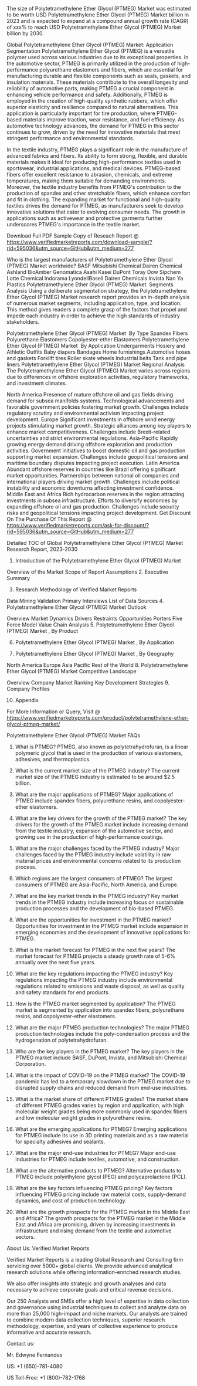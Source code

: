 The size of Polytetramethylene Ether Glycol (PTMEG) Market was estimated to be worth USD Polytetramethylene Ether Glycol (PTMEG) Market billion in 2023 and is expected to expand at a compound annual growth rate (CAGR) of xxx% to reach USD Polytetramethylene Ether Glycol (PTMEG) Market billion by 2030.

Global Polytetramethylene Ether Glycol (PTMEG) Market: Application Segmentation
Polytetramethylene Ether Glycol (PTMEG) is a versatile polymer used across various industries due to its exceptional properties. In the automotive sector, PTMEG is primarily utilized in the production of high-performance polyurethane elastomers and fibers, which are essential for manufacturing durable and flexible components such as seals, gaskets, and insulation materials. These materials contribute to the overall longevity and reliability of automotive parts, making PTMEG a crucial component in enhancing vehicle performance and safety. Additionally, PTMEG is employed in the creation of high-quality synthetic rubbers, which offer superior elasticity and resilience compared to natural alternatives. This application is particularly important for tire production, where PTMEG-based materials improve traction, wear resistance, and fuel efficiency. As automotive technology advances, the demand for PTMEG in this sector continues to grow, driven by the need for innovative materials that meet stringent performance and environmental standards.

In the textile industry, PTMEG plays a significant role in the manufacture of advanced fabrics and fibers. Its ability to form strong, flexible, and durable materials makes it ideal for producing high-performance textiles used in sportswear, industrial applications, and medical devices. PTMEG-based fibers offer excellent resistance to abrasion, chemicals, and extreme temperatures, making them suitable for demanding environments. Moreover, the textile industry benefits from PTMEG's contribution to the production of spandex and other stretchable fibers, which enhance comfort and fit in clothing. The expanding market for functional and high-quality textiles drives the demand for PTMEG, as manufacturers seek to develop innovative solutions that cater to evolving consumer needs. The growth in applications such as activewear and protective garments further underscores PTMEG's importance in the textile market.

Download Full PDF Sample Copy of Reseach Report @ https://www.verifiedmarketreports.com/download-sample/?rid=595036&utm_source=GitHub&utm_medium=277

Who is the largest manufacturers of Polytetramethylene Ether Glycol (PTMEG) Market worldwide?
BASF
Mitsubishi Chemical
Dairen Chemical
Ashland
BioAmber
Genomatica
Asahi Kasei
DuPont
Toray
Dow
Sipchem
Lotte Chemical
Indorama
LyondellBasell
Dairen Chemicals
Invista
Nan Ya Plastics
Polytetramethylene Ether Glycol (PTMEG) Market  Segments Analysis
Using a deliberate segmentation strategy, the Polytetramethylene Ether Glycol (PTMEG) Market research report provides an in-depth analysis of numerous market segments, including application, type, and location. This method gives readers a complete grasp of the factors that propel and impede each industry in order to achieve the high standards of industry stakeholders.

Polytetramethylene Ether Glycol (PTMEG) Market  By Type
Spandex Fibers
Polyurethane Elastomers
Copolyester-ether Elastomers
Polytetramethylene Ether Glycol (PTMEG) Market  By Application
Undergarments
Hosiery and Athletic Outfits
Baby diapers
Bandages
Home furnishings
Automotive hoses and gaskets
Forklift tires
Roller skate wheels
Industrial belts
Tank and pipe liners
Polytetramethylene Ether Glycol (PTMEG) Market Regional Analysis
The Polytetramethylene Ether Glycol (PTMEG) Market varies across regions due to differences in offshore exploration activities, regulatory frameworks, and investment climates.

North America
Presence of mature offshore oil and gas fields driving demand for subsea manifolds systems.
Technological advancements and favorable government policies fostering market growth.
Challenges include regulatory scrutiny and environmental activism impacting project development.
Europe
Significant investments in offshore wind energy projects stimulating market growth.
Strategic alliances among key players to enhance market competitiveness.
Challenges include Brexit-related uncertainties and strict environmental regulations.
Asia-Pacific
Rapidly growing energy demand driving offshore exploration and production activities.
Government initiatives to boost domestic oil and gas production supporting market expansion.
Challenges include geopolitical tensions and maritime boundary disputes impacting project execution.
Latin America
Abundant offshore reserves in countries like Brazil offering significant market opportunities.
Partnerships between national oil companies and international players driving market growth.
Challenges include political instability and economic downturns affecting investment confidence.
Middle East and Africa
Rich hydrocarbon reserves in the region attracting investments in subsea infrastructure.
Efforts to diversify economies by expanding offshore oil and gas production.
Challenges include security risks and geopolitical tensions impacting project development.
Get Discount On The Purchase Of This Report @ https://www.verifiedmarketreports.com/ask-for-discount/?rid=595036&utm_source=GitHub&utm_medium=277

Detailed TOC of Global Polytetramethylene Ether Glycol (PTMEG) Market Research Report, 2023-2030
1. Introduction of the Polytetramethylene Ether Glycol (PTMEG) Market

Overview of the Market
Scope of Report
Assumptions
2. Executive Summary

3. Research Methodology of Verified Market Reports

Data Mining
Validation
Primary Interviews
List of Data Sources
4. Polytetramethylene Ether Glycol (PTMEG) Market Outlook

Overview
Market Dynamics
Drivers
Restraints
Opportunities
Porters Five Force Model
Value Chain Analysis
5. Polytetramethylene Ether Glycol (PTMEG) Market , By Product

6. Polytetramethylene Ether Glycol (PTMEG) Market , By Application

7. Polytetramethylene Ether Glycol (PTMEG) Market , By Geography

North America
Europe
Asia Pacific
Rest of the World
8. Polytetramethylene Ether Glycol (PTMEG) Market Competitive Landscape

Overview
Company Market Ranking
Key Development Strategies
9. Company Profiles

10. Appendix

For More Information or Query, Visit @ https://www.verifiedmarketreports.com/product/polytetramethylene-ether-glycol-ptmeg-market/

Polytetramethylene Ether Glycol (PTMEG) Market FAQs
1. What is PTMEG?
PTMEG, also known as polytetrahydrofuran, is a linear polymeric glycol that is used in the production of various elastomers, adhesives, and thermoplastics.

2. What is the current market size of the PTMEG industry?
The current market size of the PTMEG industry is estimated to be around $2.5 billion.

3. What are the major applications of PTMEG?
Major applications of PTMEG include spandex fibers, polyurethane resins, and copolyester-ether elastomers.

4. What are the key drivers for the growth of the PTMEG market?
The key drivers for the growth of the PTMEG market include increasing demand from the textile industry, expansion of the automotive sector, and growing use in the production of high-performance coatings.

5. What are the major challenges faced by the PTMEG industry?
Major challenges faced by the PTMEG industry include volatility in raw material prices and environmental concerns related to its production process.

6. Which regions are the largest consumers of PTMEG?
The largest consumers of PTMEG are Asia-Pacific, North America, and Europe.

7. What are the key market trends in the PTMEG industry?
Key market trends in the PTMEG industry include increasing focus on sustainable production processes and the development of bio-based PTMEG.

8. What are the opportunities for investment in the PTMEG market?
Opportunities for investment in the PTMEG market include expansion in emerging economies and the development of innovative applications for PTMEG.

9. What is the market forecast for PTMEG in the next five years?
The market forecast for PTMEG projects a steady growth rate of 5-6% annually over the next five years.

10. What are the key regulations impacting the PTMEG industry?
Key regulations impacting the PTMEG industry include environmental regulations related to emissions and waste disposal, as well as quality and safety standards for end products.

11. How is the PTMEG market segmented by application?
The PTMEG market is segmented by application into spandex fibers, polyurethane resins, and copolyester-ether elastomers.

12. What are the major PTMEG production technologies?
The major PTMEG production technologies include the poly-condensation process and the hydrogenation of polytetrahydrofuran.

13. Who are the key players in the PTMEG market?
The key players in the PTMEG market include BASF, DuPont, Invista, and Mitsubishi Chemical Corporation.

14. What is the impact of COVID-19 on the PTMEG market?
The COVID-19 pandemic has led to a temporary slowdown in the PTMEG market due to disrupted supply chains and reduced demand from end-use industries.

15. What is the market share of different PTMEG grades?
The market share of different PTMEG grades varies by region and application, with high molecular weight grades being more commonly used in spandex fibers and low molecular weight grades in polyurethane resins.

16. What are the emerging applications for PTMEG?
Emerging applications for PTMEG include its use in 3D printing materials and as a raw material for specialty adhesives and sealants.

17. What are the major end-use industries for PTMEG?
Major end-use industries for PTMEG include textiles, automotive, and construction.

18. What are the alternative products to PTMEG?
Alternative products to PTMEG include polyethylene glycol (PEG) and polycaprolactone (PCL).

19. What are the key factors influencing PTMEG pricing?
Key factors influencing PTMEG pricing include raw material costs, supply-demand dynamics, and cost of production technology.

20. What are the growth prospects for the PTMEG market in the Middle East and Africa?
The growth prospects for the PTMEG market in the Middle East and Africa are promising, driven by increasing investments in infrastructure and rising demand from the textile and automotive sectors.

About Us: Verified Market Reports

Verified Market Reports is a leading Global Research and Consulting firm servicing over 5000+ global clients. We provide advanced analytical research solutions while offering information-enriched research studies.

We also offer insights into strategic and growth analyses and data necessary to achieve corporate goals and critical revenue decisions.

Our 250 Analysts and SMEs offer a high level of expertise in data collection and governance using industrial techniques to collect and analyze data on more than 25,000 high-impact and niche markets. Our analysts are trained to combine modern data collection techniques, superior research methodology, expertise, and years of collective experience to produce informative and accurate research.

Contact us:

Mr. Edwyne Fernandes

US: +1 (650)-781-4080

US Toll-Free: +1 (800)-782-1768
